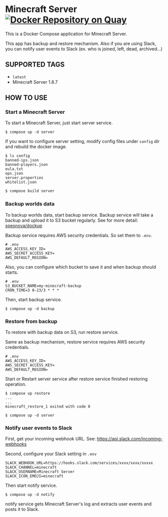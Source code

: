 # Minecraft Server [![Docker Repository on Quay](https://quay.io/repository/spesnova/minecraft/status "Docker Repository on Quay")](https://quay.io/repository/spesnova/minecraft)
This is a Docker Compose application for Minecraft Server.

This app has backup and restore mechanism. Also if you are using Slack, you can notify user events to Slack (ex. who is joined, left, dead, archived...)

## SUPPORTED TAGS

- `latest`
 - Minecraft Server 1.8.7

## HOW TO USE
### Start a Minecraft Server
To start a Minecraft Server, just start server service.

```
$ compose up -d server
```

If you want to configure server setting, modify config files under `config` dir and rebuild the docker image.

```
$ ls config
banned-ips.json
banned-players.json
eula.txt
ops.json
server.properties
whitelist.json
```

```bash
$ compose build server
```

### Backup worlds data
To backup worlds data, start backup service.
Backup service will take a backup and upload it to S3 bucket regularly.
See for more detail: [spesnova/dockup](https://github.com/spesnova/dockup)

Backup service requires AWS security credentials.
So set them to `.env`.

```
# .env
AWS_ACCESS_KEY_ID=
AWS_SECRET_ACCESS_KEY=
AWS_DEFAULT_REGION=
```

Also, you can configure which bucket to save it and when backup should starts.

```
# .env
S3_BUCKET_NAME=my-minecraft-backup
CRON_TIME=3 0-23/3 * * *
```

Then, start backup service.

```
$ compose up -d backup
```

### Restore from backup
To restore with backup data on S3, run restore service.

Same as backup mechanism, restore service requires AWS security credentials.

```
# .env
AWS_ACCESS_KEY_ID=
AWS_SECRET_ACCESS_KEY=
AWS_DEFAULT_REGION=
```

Start or Restart server service after restore service finished restoring operation.

```
$ compose up restore
...
...
minecraft_restore_1 exited with code 0

$ compose up -d server
```



### Notify user events to Slack
First, get your incoming webhook URL.
See: https://api.slack.com/incoming-webhooks

Second, configure your Slack setting in `.env`

```
SLACK_WEBHOOK_URL=https://hooks.slack.com/services/xxxx/xxxx/xxxxx
SLACK_CHANNEL=minecraft
SLACK_USERNAME=Minecraft Server
SLACK_ICON_EMOJI=minecraft
```

Then start notify service.

```
$ compose up -d notify
```

notify service gets Minecraft Server's log and extracts user events and posts it to Slack.
